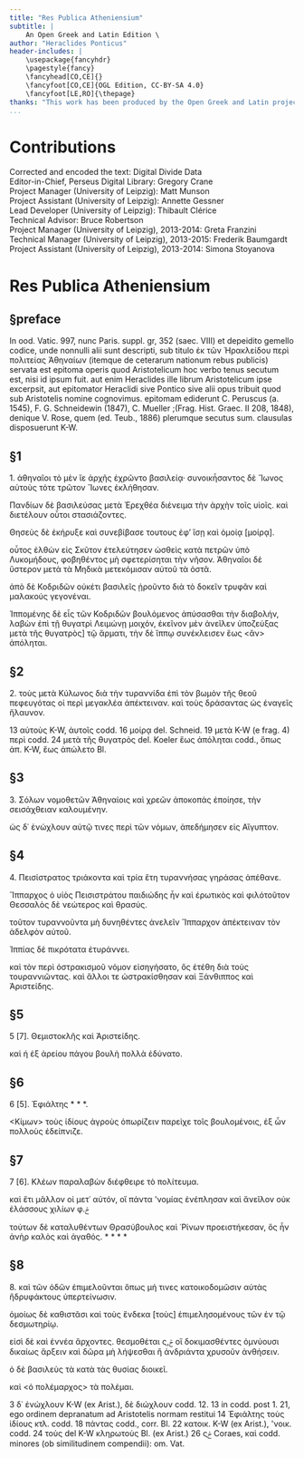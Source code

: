 ```yaml
---
title: "Res Publica Atheniensium"
subtitle: |
	An Open Greek and Latin Edition \ 
author: "Heraclides Ponticus"
header-includes: | 
	\usepackage{fancyhdr}
	\pagestyle{fancy}
	\fancyhead[CO,CE]{}
	\fancyfoot[CO,CE]{OGL Edition, CC-BY-SA 4.0}
	\fancyfoot[LE,RO]{\thepage}
thanks: "This work has been produced by the Open Greek and Latin project through the help of volunteers. See contributions for details."
...
```


# Contributions  

Corrected and encoded the text: Digital Divide Data  
 Editor-in-Chief, Perseus Digital Library: Gregory Crane  
 Project Manager (University of Leipzig): Matt Munson  
 Project Assistant (University of Leipzig): Annette Gessner  
 Lead Developer (University of Leipzig): Thibault Clérice  
 Technical Advisor: Bruce Robertson  
 Project Manager (University of Leipzig), 2013-2014: Greta Franzini  
 Technical Manager (University of Leipzig), 2013-2015: Frederik Baumgardt  
 Project Assistant (University of Leipzig), 2013-2014: Simona Stoyanova  

# Res Publica Atheniensium  

## §preface  

<p>In ood. Vatic. 997, nunc Paris. suppl. gr, 352 (saec. VIII) et
depeidito gemello codice, unde nonnulli alii sunt descripti, sub titulo
ἐκ τῶν Ἡρακλείδου περὶ πολιτείας Ἀθηναίων (itemque de ceterarum
<lb n="5"/> nationum rebus publicis) servata est epitoma operis quod Aristotelicum
hoc verbo tenus secutum est, nisi id ipsum fuit. aut enim Heraclides
ille librum Aristotelicum ipse excerpsit, aut epitomator Heraclidi sive
Pontico sive alii opus tribuit quod sub Aristotelis nomine cognovimus.
epitomam ediderunt C. Peruscus (a. 1545), F. G. Schneidewin (1847),
<lb n="10"/> C. Mueller ;(Frag. Hist. Graec. II 208, 1848), denique V. Rose, quem
(ed. Teub., 1886) plerumque secutus sum. clausulas disposuerunt K-W.</p>  

## §1  

<p>1. ἀθηναῖοι τὸ μὲν ἴε ἀρχῆς ἐχρῶντο βασιλείᾳ· συνοικἦσαντος δὲ
Ἴωνος αὐτοὺς τότε τρῶτον Ἴωνες ἐκλήθησαν.</p>
<p>Πανδίων δὲ βασιλεύσας μετὰ Ἐρεχθέα διένειμα τὴν ἀρχὴν τοῖς υἱοῖς.
<lb n="15"/> καὶ διετέλουν οὗτοι στασιάζοντες.</p>
<p>Θησεὺς δὲ ἐκήρυξε καὶ συνεβίβασε τουτους ἐφ’ ἴσῃ καὶ ὁμοίᾳ [μοίρᾳ].</p>
<p>οὗτος ἐλθὼν εἰς Σκῦτον ἐτελεύτησεν ὠσθεὶς κατὰ πετρῶν ὑπὸ Λυκομήδους,
φοβηθέντος μὴ σφετερίσηται τὴν νῆσον. Ἀθηναῖοι δὲ ὕστερον
μετὰ τὰ Μηδικὰ μετεκόμισαν αὐτοῦ τὰ ὁστᾶ.</p>
<lb n="20"/> <p>ἀπὸ δὲ Κοδριδῶν οὐκέτι βασιλεῖς ᾑροῦντο διὰ τὸ δοκεῖν τρυφᾶν καὶ
μαλακούς γεγονέναι.</p>
<p>Ἱππομένης δὲ εἷς τῶν Κοδριδῶν βουλόμενος ἀπύσασθαι τὴv διαβολήν,
λαβὼν ἐπὶ τῇ θυγατρὶ Λειμώνῃ μοιχόν, ἐκεῖνον μὲν ἀνεῖλεν ὑποζεύξας
μετὰ τῆς θυγατρὸς] τῷ ἅρματι, τὴν δὲ ἵππῳ συνέκλεισεν ἕως &#x003C;ἂν&#x003E;
ἀπόληται.</p><lb n="25"/>  

## §2  

<p>2. τοὺς μετὰ Κύλωνος διὰ τὴν τυραννίδα ἐπὶ τὸν βωμὸν τῆς θεοῦ
πεφευγότας οἱ περὶ μεγακλέα ἀπέκτειναν. καὶ τοὺς δράσαντας ὡς ἐναγεῖς
ἤλαυνον.</p>
<note type="footnote">13 αὐτοὺς K-W, ἀυτοῖς codd. 16 μοίρᾳ del. Schneid. 19 μετὰ K-W (e frag. 4)
περὶ codd. 24 μετὰ τῆς θυγατρὸς del. Koeler ἕως ἀπόληται codd., ὅπως ἀπ.
K-W, ἕως ἀπώλετο Bl.</note>

<pb n="88"/>  

## §3  

<p>3. Σόλων νομοθετῶν Ἀθηναίοις καὶ χρεῶν ἀποκοπάς ἐποίησε, τὴν
σεισάχθειαν καλουμένην.</p>
          <p>ὡς δ᾿ ἐνώχλουν αὐτῷ τινες περὶ τῶν νόμων, ἀπεδήμησεν εἰς Αἴγυπτον.</p>  

## §4  

<p>4. Πεισίστρατος τριάκοντα καὶ τρία ἔτη τυραννήσας γηράσας ἀπέθανε.</p>
<lb n="5"/> <p>Ἵππαρχος ὁ υἱὸς Πεισιστράτου παιδιώδης ἧν καὶ ἐρωτικὸς καὶ φιλότοῦτον Θεσσαλὸς δὲ νεώτερος καὶ θρασύς.</p>
<p>τοῦτον τυραννοῦντα μὴ δυνηθέντες ἀνελεῖν Ἵππαρχον ἀπέκτειναν τὸν
ἀδελφὸν αὐτοῦ.</p>
<p>Ἰππίας δὲ πικρότατα ἐτυράννει.</p>
          <lb n="10"/> <p>καὶ τὸν περὶ ὀστρακισμοῦ νόμον εἰσηγήσατο, ὅς ἐτέθη διὰ τοὺς τουραννιῶντας. καὶ ἄλλοι τε ὠστρακίσθησαν καὶ Ξάνθιππος καὶ Ἀριστείδης.</p>  

## §5  

<p>5 [7]. Θεμιστοκλῆς καὶ Ἀριστείδης.</p>
          <p>καὶ ἡ ἐξ ἀρείου πάγου βουλὴ πολλὰ ἐδύνατο.</p>  

## §6  

<p>6 [5]. Ἐφιάλτης * * *.</p>
<lb n="15"/> <p>&#x003C;Κίμων&#x003E; τοὺς ἰδίους ἀγροὺς ὀπωρίζειν παρεὶχε τοῖς βουλομένοις, ἐξ
  ὧν πολλοὺς ἐδείπνιζε.</p>  

## §7  

<p>7 [6]. Κλέων παραλαβὼν διέφθειρε τὸ πολίτευμα.</p>
<p>καὶ ἔτι μᾶλλον οἱ μετ᾿ αὐτόν, οἵ πάντα 'νομίας ἐνέπλησαν καὶ ἄνεῖλον
οὐκ ἐλάσσους χιλίων φ.&#x772;</p>
<lb n="20"/> <p>τούτων δὲ καταλυθέντων Θρασύβουλος καὶ ῾Ρίνων προειστήκεσαν, ὅς
  ἧν ἀνὴρ καλὸς καὶ ἀγαθός. * * * *</p>  

## §8  

<p>8. καὶ τῶν ὁδῶν ἐπιμελοῦνται ὅπως μή τινες κατοικοδομῶσιν αὐτὰς
ἢδρυφάκτους ὑπερτείνωσιν.</p>
<p>ὁμοίως δὲ καθιστᾶσι καὶ τοὺς ἕνδεκα [τοὺς] ἐπιμελησομένους τῶν ἐν
<lb n="25"/> τῷ δεσμωτηρίῳ.</p>
<p>εἰσὶ δὲ καὶ ἐννέα ἄρχοντες. θεσμοθέται ς,&#x772; οἵ δοκιμασθέντες ὀμνύουσι
δικαίως ἄρξειν καὶ δῶρα μὴ λήψεσθαι ἢ ἀνδριάντα χρυσοῦν ἀνθήσειν.</p>
<p>ὁ δὲ βασιλεὺς τὰ κατὰ τὰς θυσίας διοικεῖ.</p>
<p>καὶ &#x003C;ὁ πολέμαρχος&#x003E; τὰ πολέμαι.</p>
<note type="footnote">3 δ᾿ ἐνώχλουν K-W (ex Arist.), δὲ διώχλουν codd. 12. 13 in codd. post 1. 21, ego
ordinem depranatum ad Aristotelis normam restitui 14 Ἐφιάλτης τοὺς ἰδίους κτλ.
codd. 18 πάντας codd., corr. Bl. 22 κατοικ. K-W (ex Arist.), 'νοικ. codd.
24 τοὺς del K-W κληρωτοὺς Bl. (ex Arist.) 26 ς&#x772; Coraes, καὶ codd. minores (ob
similitudinem compendii): om. Vat.</note>  

